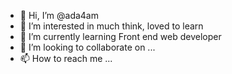 - 👋 Hi, I’m @ada4am
- 👀 I’m interested in much think, loved to learn 
- 🌱 I’m currently learning Front end web developer
- 💞️ I’m looking to collaborate on ...
- 📫 How to reach me ...

<!---
ada4am/ada4am is a ✨ special ✨ repository because its `README.md` (this file) appears on your GitHub profile.
You can click the Preview link to take a look at your changes.
--->
